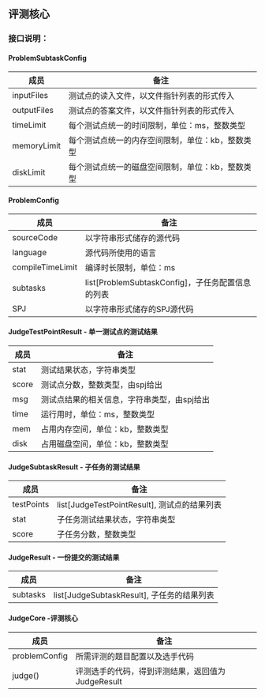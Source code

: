## 评测核心

### 接口说明：

#### ProblemSubtaskConfig

| 成员        | 备注                                             |
| ----------- | ------------------------------------------------ |
| inputFiles  | 测试点的读入文件，以文件指针列表的形式传入       |
| outputFiles | 测试点的答案文件，以文件指针列表的形式传入       |
| timeLimit   | 每个测试点统一的时间限制，单位：ms，整数类型     |
| memoryLimit | 每个测试点统一的内存空间限制，单位：kb，整数类型 |
| diskLimit   | 每个测试点统一的磁盘空间限制，单位：kb，整数类型 |

#### ProblemConfig

| 成员             | 备注                                             |
| ---------------- | ------------------------------------------------ |
| sourceCode       | 以字符串形式储存的源代码                         |
| language         | 源代码所使用的语言                               |
| compileTimeLimit | 编译时长限制，单位：ms                           |
| subtasks         | list[ProblemSubtaskConfig]，子任务配置信息的列表 |
| SPJ              | 以字符串形式储存的SPJ源代码                      |

#### JudgeTestPointResult - 单一测试点的测试结果

| 成员  | 备注                                        |
| ----- | ------------------------------------------- |
| stat  | 测试结果状态，字符串类型                    |
| score | 测试点分数，整数类型，由spj给出             |
| msg   | 测试点结果的相关信息，字符串类型，由spj给出 |
| time  | 运行用时，单位：ms，整数类型                |
| mem   | 占用内存空间，单位：kb，整数类型            |
| disk  | 占用磁盘空间，单位：kb，整数类型            |

#### JudgeSubtaskResult - 子任务的测试结果

| 成员       | 备注                                         |
| ---------- | -------------------------------------------- |
| testPoints | list[JudgeTestPointResult], 测试点的结果列表 |
| stat       | 子任务测试结果状态，字符串类型               |
| score      | 子任务分数，整数类型                         |

#### JudgeResult - 一份提交的测试结果

| 成员     | 备注                                       |
| -------- | ------------------------------------------ |
| subtasks | list[JudgeSubtaskResult], 子任务的结果列表 |

#### JudgeCore -评测核心

| 成员          | 备注                                               |
| ------------- | -------------------------------------------------- |
| problemConfig | 所需评测的题目配置以及选手代码                     |
| judge()       | 评测选手的代码，得到评测结果，返回值为 JudgeResult |

